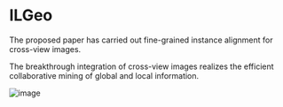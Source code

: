 # ILGeo
The proposed paper has carried out fine-grained instance alignment for cross-view images.

The breakthrough integration of cross-view images realizes the efficient collaborative mining of global and local information.

![image](https://github.com/user-attachments/assets/579cf214-70d1-47ed-b803-b9b601b3fefe)
